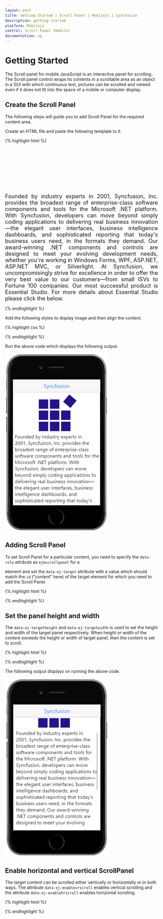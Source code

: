 ```yaml
---
layout: post
title: Getting Started | Scroll Panel | Mobilejs | Syncfusion
description: getting started
platform: Mobilejs
control: Scroll Panel (Mobile)
documentation: ug
---
```


# Getting Started

The Scroll panel for mobile JavaScript is an interactive panel for scrolling. The Scroll panel control wraps its contents in a scrollable area as an object in a GUI with which continuous text, pictures can be scrolled and viewed even if it does not fit into the space of a mobile or computer display.

## Create the Scroll Panel

The following steps will guide you to add Scroll Panel for the required content area.

Create an HTML file and paste the following template to it.

{% highlight html %}

<!DOCTYPE html>
<html>
<head>
    <title>Scroll Panel</title>
    <link href="[http://cdn.syncfusion.com/{{ site.releaseversion }}/js/mobile/ej.mobile.all.min.css](http://cdn.syncfusion.com/{{ site.releaseversion }}/js/mobile/ej.mobile.all.min.css)" rel="stylesheet" />
    <script src="[http://cdn.syncfusion.com/js/assets/external/jquery-1.10.2.min.js](http://cdn.syncfusion.com/js/assets/external/jquery-1.10.2.min.js)"></script>
    <script src="[http://cdn.syncfusion.com/js/assets/external/jsrender.min.js](http://cdn.syncfusion.com/js/assets/external/jsrender.min.js)"></script>
    <script src="[http://cdn.syncfusion.com/{{ site.releaseversion }}/js/mobile/ej.mobile.all.min.js](http://cdn.syncfusion.com/{{ site.releaseversion }}/js/mobile/ej.mobile.all.min.js)"></script>
</head>
<body>
    <!-- header control -->
    <div id="header" data-role="ejmnavigationbar" data-ej-title="Syncfusion" data-ej-isrelative="true" data-ej-titlealignment="center"></div>
    <!-- Content that needs to be scrolled-->
    <div id="content" style="text-align: justify;">
        <div>
            <div id="image"></div>
            Founded by industry experts in 2001, Syncfusion, Inc. provides the broadest range of enterprise-class software components and tools for the Microsoft .NET platform. With Syncfusion, developers can move beyond simply coding applications to delivering real business innovation—the elegant user interfaces, business intelligence dashboards, and sophisticated reporting that today's business users need, in the formats they demand. Our award-winning .NET components and controls are designed to meet your evolving development needs, whether you're working in Windows Forms, WPF, ASP.NET, ASP.NET MVC, or Silverlight. At Syncfusion, we uncompromisingly strive for excellence in order to offer the very best value to our customers—from small ISVs to Fortune 100 companies. Our most successful product is Essential Studio. For more details about Essential Studio please click the below.
        </div>
    </div>
    <!-- Add scroll panel here-->
</body>
</html>

{% endhighlight %}

Add the following styles to display image and then align the content.

{% highlight css %}
<style type="text/css">
        #image {
            margin: auto;
            width: 150px;
            height: 150px;
            background: url(http://js.syncfusion.com/UG/Mobile/Content/syncfusion.png) center/ 150px 150px;
        }
        #content {
            margin: 0 auto;
            font-size: 18px;
            text-indent: 2em;
            text-align: left;
        }
</style>
{% endhighlight %}

Run the above code which displays the following output.

![](Getting-Started_images/Getting-Started_img1.png)

## Adding Scroll Panel

To set Scroll Panel for a particular content, you need to specify the `data-role` attribute as `ejmscrollpanel` for a <div> element and set the `data-ej-target` attribute with a value which should match the `id` (“content” here) of the target element for which you need to add the Scroll Panel.

{% highlight html %}

<div id="ScrollPanel" data-role="ejmscrollpanel" data-ej-target="content"></div>

{% endhighlight %}

## Set the panel height and width	

The `data-ej-targetheight` and `data-ej-targetwidth` is used to set the height and width of the target panel respectively. When height or width of the content exceeds the height or width of target panel, then the content is set to scroll. 

{% highlight html %}

<div id="ScrollPanel" data-role="ejmscrollpanel" data-ej-target="content" data-ej-targetwidth="300" data-ej-targetheight="400"></div>

{% endhighlight %}

The following output displays on running the above code.

![](Getting-Started_images/Getting-Started_img2.png)


## Enable horizontal and vertical ScrollPanel

The target content can be scrolled either vertically or horizontally or in both ways. The attribute `data-ej-enablevrscroll` enables vertical scrolling and the attribute `data-ej-enablehrscroll` enables horizontal scrolling.

{% highlight html %}

<div id="ScrollPanel" data-role="ejmscrollpanel" data-ej-target="content" data-ej-targetwidth="300" data-ej-targetheight="400" data-ej-enablevrscroll="true" data-ej-enablehrscroll="true"></div>

{% endhighlight %}
